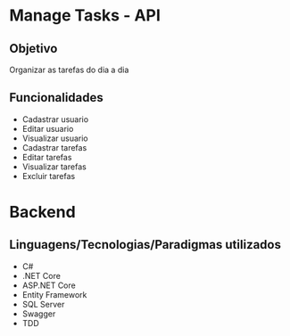 # Manage Tasks - API

## Objetivo
<p>Organizar as tarefas do dia a dia</p>

## Funcionalidades

<ul>
    <li>Cadastrar usuario</li>
    <li>Editar usuario</li>
    <li>Visualizar usuario</li>
    <li>Cadastrar tarefas</li>
    <li>Editar tarefas</li>
    <li>Visualizar tarefas</li>
    <li>Excluir tarefas</li>
</ul>

# Backend

## Linguagens/Tecnologias/Paradigmas utilizados

<ul>
    <li>C#</li>
    <li>.NET Core</li>
    <li>ASP.NET Core</li>
    <li>Entity Framework</li>
    <li>SQL Server</li>
    <li>Swagger</li>
    <li>TDD</li>
</ul>

